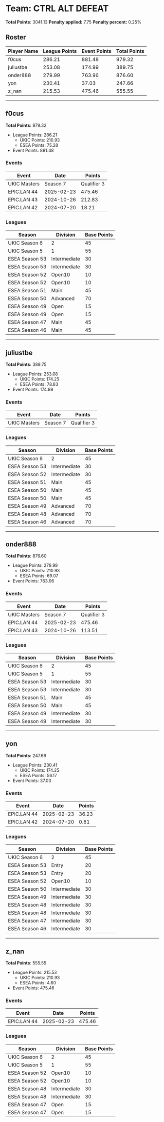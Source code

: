 # Team: CTRL ALT DEFEAT

**Total Points:** 3041.13
**Penalty applied:** 7.75
**Penalty percent:** 0.25%

## Roster
| Player Name | League Points | Event Points | Total Points |
|-------------|--------------|--------------|-------------|
| f0cus | 286.21 | 881.48 | 979.32 |
| juliustbe | 253.08 | 174.99 | 389.75 |
| onder888 | 279.99 | 763.96 | 876.60 |
| yon | 230.41 | 37.03 | 247.66 |
| z_nan | 215.53 | 475.46 | 555.55 |

---

## f0cus

**Total Points:** 979.32

- League Points: 286.21
  - UKIC Points: 210.93
  - ESEA Points: 75.28
- Event Points: 881.48

### Events
| Event | Date | Points |
|-------|------|--------|
| UKIC Masters | Season 7 | Qualifier 3 | 2025-07-08 | 174.99 |
| EPIC.LAN 44 | 2025-02-23 | 475.46 |
| EPIC.LAN 43 | 2024-10-26 | 212.83 |
| EPIC.LAN 42 | 2024-07-20 | 18.21 |
### Leagues
| Season | Division | Base Points |
|--------|----------|-------------|
| UKIC Season 6 | 2 | 45 |
| UKIC Season 5 | 1 | 55 |
| ESEA Season 53 | Intermediate | 30 |
| ESEA Season 53 | Intermediate | 30 |
| ESEA Season 52 | Open10 | 10 |
| ESEA Season 52 | Open10 | 10 |
| ESEA Season 51 | Main | 45 |
| ESEA Season 50 | Advanced | 70 |
| ESEA Season 49 | Open | 15 |
| ESEA Season 49 | Open | 15 |
| ESEA Season 47 | Main | 45 |
| ESEA Season 46 | Main | 45 |
---

## juliustbe

**Total Points:** 389.75

- League Points: 253.08
  - UKIC Points: 174.25
  - ESEA Points: 78.83
- Event Points: 174.99

### Events
| Event | Date | Points |
|-------|------|--------|
| UKIC Masters | Season 7 | Qualifier 3 | 2025-07-08 | 174.99 |
### Leagues
| Season | Division | Base Points |
|--------|----------|-------------|
| UKIC Season 6 | 2 | 45 |
| ESEA Season 53 | Intermediate | 30 |
| ESEA Season 52 | Intermediate | 30 |
| ESEA Season 51 | Main | 45 |
| ESEA Season 50 | Main | 45 |
| ESEA Season 50 | Main | 45 |
| ESEA Season 49 | Advanced | 70 |
| ESEA Season 48 | Advanced | 70 |
| ESEA Season 46 | Advanced | 70 |
---

## onder888

**Total Points:** 876.60

- League Points: 279.99
  - UKIC Points: 210.93
  - ESEA Points: 69.07
- Event Points: 763.96

### Events
| Event | Date | Points |
|-------|------|--------|
| UKIC Masters | Season 7 | Qualifier 3 | 2025-07-08 | 174.99 |
| EPIC.LAN 44 | 2025-02-23 | 475.46 |
| EPIC.LAN 43 | 2024-10-26 | 113.51 |
### Leagues
| Season | Division | Base Points |
|--------|----------|-------------|
| UKIC Season 6 | 2 | 45 |
| UKIC Season 5 | 1 | 55 |
| ESEA Season 53 | Intermediate | 30 |
| ESEA Season 53 | Intermediate | 30 |
| ESEA Season 51 | Main | 45 |
| ESEA Season 50 | Main | 45 |
| ESEA Season 49 | Intermediate | 30 |
| ESEA Season 49 | Intermediate | 30 |
---

## yon

**Total Points:** 247.66

- League Points: 230.41
  - UKIC Points: 174.25
  - ESEA Points: 56.17
- Event Points: 37.03

### Events
| Event | Date | Points |
|-------|------|--------|
| EPIC.LAN 44 | 2025-02-23 | 36.23 |
| EPIC.LAN 42 | 2024-07-20 | 0.81 |
### Leagues
| Season | Division | Base Points |
|--------|----------|-------------|
| UKIC Season 6 | 2 | 45 |
| ESEA Season 53 | Entry | 20 |
| ESEA Season 53 | Entry | 20 |
| ESEA Season 52 | Open10 | 10 |
| ESEA Season 50 | Intermediate | 30 |
| ESEA Season 49 | Intermediate | 30 |
| ESEA Season 48 | Intermediate | 30 |
| ESEA Season 48 | Intermediate | 30 |
| ESEA Season 47 | Intermediate | 30 |
| ESEA Season 46 | Intermediate | 30 |
---

## z_nan

**Total Points:** 555.55

- League Points: 215.53
  - UKIC Points: 210.93
  - ESEA Points: 4.60
- Event Points: 475.46

### Events
| Event | Date | Points |
|-------|------|--------|
| EPIC.LAN 44 | 2025-02-23 | 475.46 |
### Leagues
| Season | Division | Base Points |
|--------|----------|-------------|
| UKIC Season 6 | 2 | 45 |
| UKIC Season 5 | 1 | 55 |
| ESEA Season 52 | Open10 | 10 |
| ESEA Season 52 | Open10 | 10 |
| ESEA Season 48 | Intermediate | 30 |
| ESEA Season 48 | Intermediate | 30 |
| ESEA Season 47 | Open | 15 |
| ESEA Season 47 | Open | 15 |